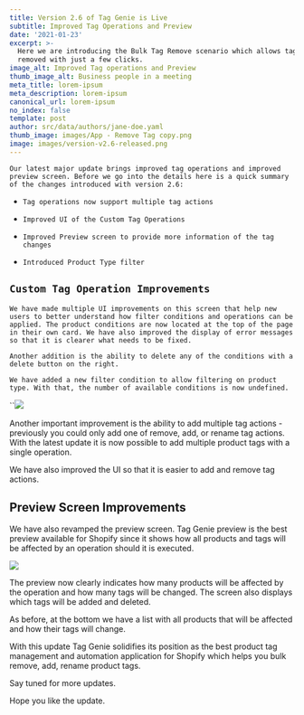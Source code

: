```yaml
---
title: Version 2.6 of Tag Genie is Live
subtitle: Improved Tag Operations and Preview
date: '2021-01-23'
excerpt: >-
  Here we are introducing the Bulk Tag Remove scenario which allows tags to be
  removed with just a few clicks.
image_alt: Improved Tag operations and Preview
thumb_image_alt: Business people in a meeting
meta_title: lorem-ipsum
meta_description: lorem-ipsum
canonical_url: lorem-ipsum
no_index: false
template: post
author: src/data/authors/jane-doe.yaml
thumb_image: images/App - Remove Tag copy.png
image: images/version-v2.6-released.png
---
```

`Our latest major update brings improved tag operations and improved preview screen. Before we go into the details here is a quick summary of the changes introduced with version 2.6:`

*   `Tag operations now support multiple tag actions`

*   ` Improved UI of the Custom Tag Operations  `

*   `Improved Preview screen to provide more information of the tag changes`

*   `Introduced Product Type filter`

## `Custom Tag Operation Improvements`

` We have made multiple UI improvements on this screen that help new users to better understand how filter conditions and operations can be applied. The product conditions are now located at the top of the page in their own card. We have also improved the display of error messages so that it is clearer what needs to be fixed.  `

` Another addition is the ability to delete any of the conditions with a delete button on the right.  `

`We have added a new filter condition to allow filtering on product type. With that, the number of available conditions is now undefined.`

``![](https://taggeniemain.blob.core.windows.net/images/version-v2.6-released-operation.png)

Another important improvement is the ability to add multiple tag actions - previously you could only add one of remove, add, or rename tag actions. With the latest update it is now possible to add multiple product tags with a single operation.

We have also improved the UI so that it is easier to add and remove tag actions.

## Preview Screen Improvements

We have also revamped the preview screen. Tag Genie preview is the best preview available for Shopify since it shows how all products and tags will be affected by an operation should it is executed. 

![](https://taggeniemain.blob.core.windows.net/images/version-v2.6-released-preview.png)

The preview now clearly indicates how many products will be affected by the operation and how many tags will be changed. The screen also displays which tags will be added and deleted. 

As before, at the bottom we have a list with all products that will be affected and how their tags will change. 

With this update Tag Genie solidifies its position as the best product tag management and automation application for Shopify which helps you bulk remove, add, rename product tags. 

Say tuned for more updates. 

Hope you like the update. 
